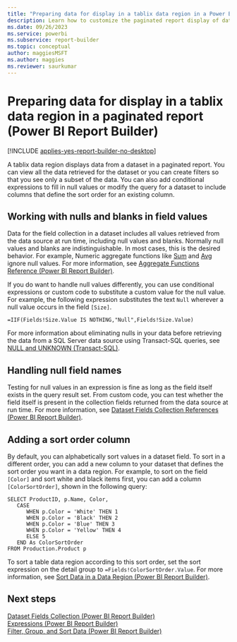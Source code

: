 ```yaml
---
title: "Preparing data for display in a tablix data region in a Power BI paginated report | Microsoft Docs"
description: Learn how to customize the paginated report display of data in Power BI Report Builder to show either all data retrieved or a subset of the data.
ms.date: 09/26/2023
ms.service: powerbi
ms.subservice: report-builder
ms.topic: conceptual
author: maggiesMSFT
ms.author: maggies
ms.reviewer: saurkumar
---
```

# Preparing data for display in a tablix data region in a paginated report (Power BI Report Builder)

[!INCLUDE [applies-yes-report-builder-no-desktop](../../includes/applies-yes-report-builder-no-desktop.md)]

  A tablix data region displays data from a dataset in a paginated report. You can view all the data retrieved for the dataset or you can create filters so that you see only a subset of the data. You can also add conditional expressions to fill in null values or modify the query for a dataset to include columns that define the sort order for an existing column.  
  
  
## Working with nulls and blanks in field values  
 Data for the field collection in a dataset includes all values retrieved from the data source at run time, including null values and blanks. Normally null values and blanks are indistinguishable. In most cases, this is the desired behavior. For example, Numeric aggregate functions like [Sum](../../paginated-reports/expressions/report-builder-functions-sum-function.md) and [Avg](../../paginated-reports/expressions/report-builder-functions-avg-function.md) ignore null values. For more information, see [Aggregate Functions Reference &#40;Power BI Report Builder&#41;](../../paginated-reports/expressions/report-builder-functions-aggregate-functions-reference.md).  
  
 If you do want to handle null values differently, you can use conditional expressions or custom code to substitute a custom value for the null value. For example, the following expression substitutes the text `Null` wherever a null value occurs in the field `[Size]`.  
  
```  
=IIF(Fields!Size.Value IS NOTHING,"Null",Fields!Size.Value)  
```  
  
 For more information about eliminating nulls in your data before retrieving the data from a SQL Server data source using Transact-SQL queries, see [NULL and UNKNOWN (Transact-SQL)](/sql/t-sql/language-elements/null-and-unknown-transact-sql).  
  
## Handling null field names  
 Testing for null values in an expression is fine as long as the field itself exists in the query result set. From custom code, you can test whether the field itself is present in the collection fields returned from the data source at run time. For more information, see [Dataset Fields Collection References &#40;Power BI Report Builder&#41;](../../paginated-reports/expressions/built-in-collections-dataset-fields-collection-references-report-builder.md).  
  
## Adding a sort order column  
 By default, you can alphabetically sort values in a dataset field. To sort in a different order, you can add a new column to your dataset that defines the sort order you want in a data region. For example, to sort on the field `[Color]` and sort white and black items first, you can add a column `[ColorSortOrder]`, shown in the following query:  
  
```  
SELECT ProductID, p.Name, Color,  
   CASE  
      WHEN p.Color = 'White' THEN 1  
      WHEN p.Color = 'Black' THEN 2  
      WHEN p.Color = 'Blue' THEN 3  
      WHEN p.Color = 'Yellow' THEN 4  
      ELSE 5  
   END As ColorSortOrder  
FROM Production.Product p  
```  
  
 To sort a table data region according to this sort order, set the sort expression on the detail group to `=Fields!ColorSortOrder.Value`. For more information, see [Sort Data in a Data Region &#40;Power BI Report Builder&#41;](../../paginated-reports/report-design/sort-data-data-region-report-builder.md).  
  
## Next steps  
 [Dataset Fields Collection &#40;Power BI Report Builder&#41;](../../paginated-reports/report-data/dataset-fields-collection-report-builder.md)   
 [Expressions &#40;Power BI Report Builder&#41;](../../paginated-reports/expressions/report-builder-expressions.md)   
 [Filter, Group, and Sort Data &#40;Power BI Report Builder&#41;](../../paginated-reports/report-design/filter-group-sort-data-report-builder.md)  
  
  
